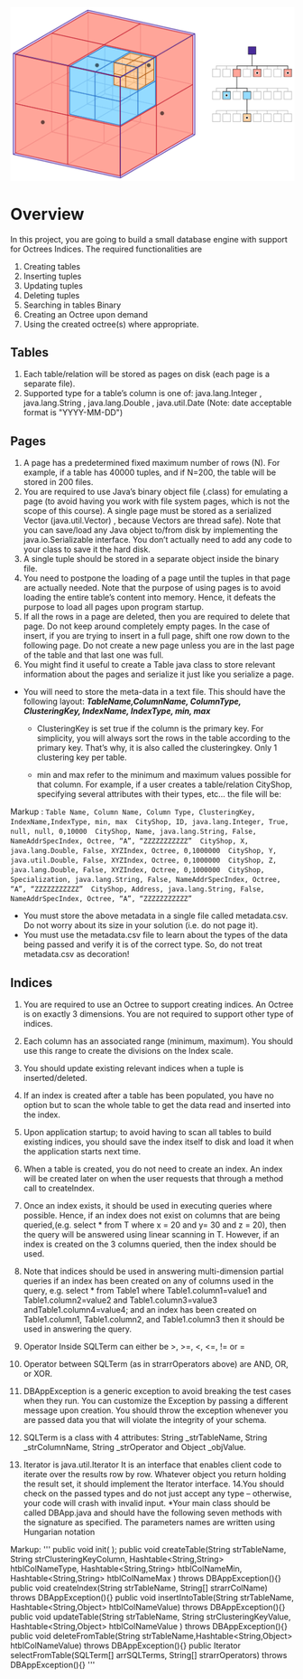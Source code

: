 ![alt text](https://github.com/NadaEmad222/Simple_DataBase_Engine/blob/main/octree.png?raw=true)
# Overview
In this project, you are going to build a small database engine with support for Octrees Indices. The required functionalities are

1. Creating tables
2. Inserting tuples
3. Updating tuples
4. Deleting tuples
5. Searching in tables Binary
6. Creating an Octree upon demand
7. Using the created octree(s) where appropriate.

##  Tables
1. Each table/relation will be stored as pages on disk (each page is a separate file).
2. Supported type for a table’s column is one of: java.lang.Integer , java.lang.String , java.lang.Double , java.util.Date (Note: date acceptable format is "YYYY-MM-DD")

## Pages

1. A page has a predetermined fixed maximum number of rows (N). For example, if a table has 40000 tuples, and if N=200, the table will be stored in 200 files.
2. You are required to use Java’s binary object file (.class) for emulating a page (to avoid having you work with file system pages, which is not the scope of this course). A single page must be stored as a serialized Vector (java.util.Vector) , because Vectors are thread safe). Note that you can save/load any Java object to/from disk by implementing the java.io.Serializable interface. You don’t actually need to add any code to your class to save it the hard disk.
3. A single tuple should be stored in a separate object inside the binary file.
4. You need to postpone the loading of a page until the tuples in that page are actually needed. Note that the purpose of using pages is to avoid loading the entire table’s content into memory. Hence, it defeats the purpose to load all pages upon program startup.
5. If all the rows in a page are deleted, then you are required to delete that page. Do not keep around completely empty pages. In the case of insert, if you are trying to insert in a full page, shift one row down to the following page. Do not create a new page unless you are in the last page of the table and that last one was full.
6. You might find it useful to create a Table java class to store relevant information about the pages and serialize it just like you serialize a page.

* You will need to store the meta-data in a text file. This should have the following layout: 
***TableName,ColumnName, ColumnType, ClusteringKey, IndexName, IndexType, min, max***

    * ClusteringKey is set true if the column is the primary key. For simplicity, you will always sort the rows in the table according to the primary key. That’s why, it is also called the clusteringkey. Only 1 clustering key per table.

    * min and max refer to the minimum and maximum values possible for that column. For example, if a user creates a table/relation CityShop, specifying several attributes with their types, etc… the file will be:

Markup : ``` Table Name, Column Name, Column Type, ClusteringKey, IndexName,IndexType, min, max 
CityShop, ID, java.lang.Integer, True, null, null, 0,10000 
CityShop, Name, java.lang.String, False, NameAddrSpecIndex, Octree, “A”, “ZZZZZZZZZZZ” 
CityShop, X, java.lang.Double, False, XYZIndex, Octree, 0,1000000 
CityShop, Y, java.util.Double, False, XYZIndex, Octree, 0,1000000 
CityShop, Z, java.lang.Double, False, XYZIndex, Octree, 0,1000000 
CityShop, Specialization, java.lang.String, False, NameAddrSpecIndex, Octree, “A”, “ZZZZZZZZZZZ” 
CityShop, Address, java.lang.String, False, NameAddrSpecIndex, Octree, “A”, “ZZZZZZZZZZZ” ```

* You must store the above metadata in a single file called metadata.csv. Do not worry about its size in your solution (i.e. do not page it).
* You must use the metadata.csv file to learn about the types of the data being passed and verify it is of the correct type. So, do not 
treat metadata.csv as decoration!

## Indices

1. You are required to use an Octree to support creating indices. An Octree is on exactly 3 dimensions. You are not required to support other type of indices.

2. Each column has an associated range (minimum, maximum). You should use this range to create the divisions on the Index scale.

3. You should update existing relevant indices when a tuple is inserted/deleted.

4. If an index is created after a table has been populated, you have no option but to scan the whole table to get the data read and inserted into the index.

5. Upon application startup; to avoid having to scan all tables to build existing indices, you should save the index itself to disk and load it when the application starts next time.

6. When a table is created, you do not need to create an index. An index will be created later on when the user requests that through a method call to createIndex.

7. Once an index exists, it should be used in executing queries where possible. Hence, if an index does not exist on columns that are being queried,(e.g. select * from T where x = 20 and y= 30 and z = 20), then the query will be answered using linear scanning in T. However, if an index is created on the 3 columns queried, then the index should be used.

8. Note that indices should be used in answering multi-dimension partial queries if an index has been created on any of columns used in the query, e.g. select * from Table1 where Table1.column1=value1 and Table1.column2=value2 and Table1.column3=value3 andTable1.column4=value4; and an index has been created on Table1.column1, Table1.column2, and Table1.column3 then it should be used in answering the query.

9. Operator Inside SQLTerm can either be >, >=, <, <=, != or =

10. Operator between SQLTerm (as in strarrOperators above) are AND, OR, or XOR.

11. DBAppException is a generic exception to avoid breaking the test cases when they run. You can customize the Exception by passing a different message upon creation. You should throw the exception whenever you are passed data you that will violate the integrity of your schema.

12. SQLTerm is a class with 4 attributes: String _strTableName, String _strColumnName, String _strOperator and Object _objValue.

13. Iterator is java.util.Iterator It is an interface that enables client code to iterate over the results row by row. Whatever object you return holding the result set, it should implement the Iterator interface. 14.You should check on the passed types and do not just accept any type – otherwise, your code will crash with invalid input. *Your main class should be called DBApp.java and should have the following seven methods with the signature as specified. The parameters names are written using Hungarian notation


Markup: ''' public void init( ); 
public void createTable(String strTableName, String strClusteringKeyColumn, Hashtable<String,String> htblColNameType, Hashtable<String,String> htblColNameMin, Hashtable<String,String> htblColNameMax ) throws DBAppException(){}
public void createIndex(String strTableName, String[] strarrColName) throws DBAppException(){}
public void insertIntoTable(String strTableName, Hashtable<String,Object> htblColNameValue) throws DBAppException(){} 
public void updateTable(String strTableName, String strClusteringKeyValue, Hashtable<String,Object> htblColNameValue ) throws DBAppException(){}
public void deleteFromTable(String strTableName,Hashtable<String,Object> htblColNameValue) throws DBAppException(){}
public Iterator selectFromTable(SQLTerm[] arrSQLTerms, String[] strarrOperators) throws DBAppException(){} '''